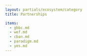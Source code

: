 ```yaml
---
layout: partials/ecosystem/category
title: Partnerships

items:
  - gbbc.md
  - wef.md
  - cban.md
  - paradigm.md
  - yes.md
---
```

